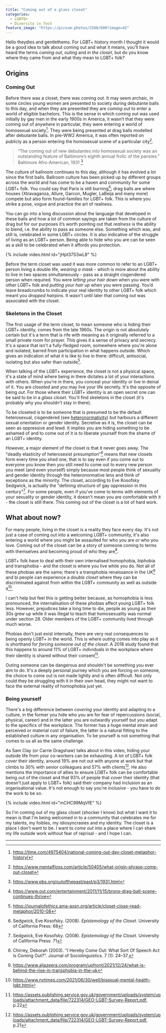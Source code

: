 ```yaml
---
title: "Coming out of a glass closet"
categories:
  - LGBTQ+
  - Diversity in Tech
feature_image: "https://picsum.photos/2560/600?image=42"
---
```


Hello theydies and gentlethems. For LGBT+ history month I thought it would be a good idea to talk about coming out and what it means, you’ll have heard the terms *coming out*, *outing* and *in the closet*, but do you know where they came from and what they mean to LGBT+ folk?

<!-- more -->

## Origins
### Coming Out
Before there was a closet, there was coming out. It may seem archaic, in some circles young women are presented to society during debutante balls to this day, and when they are presented they are *coming out* to enter a world of eligible bachelors. This is the sense in which coming out was used initially by gay men in the early 1900s in America, it wasn’t that they were coming out of anywhere in particular, they were entering a world of homosexual society[^2]. They were being presented at drag balls modelled after debutante balls. In pre-WW2 America, it was often reported on publicly as a person entering the homosexual scene of a particular city[^1].
> “The coming out of new debutantes into homosexual society was an outstanding feature of Baltimore’s eighth annual frolic of the pansies.” Baltimore Afro-American, 1931 [^11]

The culture of ballroom continues to this day, although it has evolved a lot since the first balls. Ballroom culture has been picked up by different groups across the world and has come to be a haven and community for some LGBT+ folk. You could say that Paris is still burning[^3]; drag balls are where houses (Xtravaganza, Allure, Garcon, Mugler, LaBeija and many more) compete but also form found-families for LGBT+ folk. This is where you strike a pose, vogue and practice the art of realness.

You can go into a long discussion about the language that developed in these balls and how a lot of common sayings are taken from the culture of drag but for our purposes it’s worth pointing out that *realness* is the ability to blend, i.e. the ability to pass as someone else. Something which was, and still is, celebrated in some LGBT+ circles. It is also indicative of the struggle of living as an LGBT+ person. Being able to hide who you are can be seen as a skill to be celebrated when it affords you protection.

{% include video.html id="jHpt37S3wL8" %}

Before the term closet was used it was more common to refer to an LGBT+ person living a double life, *wearing a mask* - which is more about the ability to live in two spaces simultaneously - pass as a straight cisgendered person when required. You were *letting your hair down* when you were with other LGBT+ folk and *putting your hair up* when you were passing. You’d leave breadcrumbs to indicate your real identity to other LGBT+ folk which meant you *dropped hairpins*. It wasn't until later that coming out was associated with the closet.

### Skeletons in the Closet
The first usage of the term closet, to mean someone who is hiding their LGBT+ identity, comes from the late 1960s. The origin is not absolutely certain but it's a term that is rife with meaning as it originally referred to a small private room for prayer. This gives it a sense of privacy and secrecy. It's a space that isn't a fully-fledged room, somewhere where you're alone and isolated, barred from participation in what happens outside. Which gives an indication of what it is like to live in there: difficult, antisocial, isolating but also safer than outside[^4].

When talking of the LGBT+ experience, the closet is not a physical space, it's a state of mind where being in there dictates a lot of your interactions with others. When you're in there, you conceal your identity or live in denial of it. You are *closeted* and you may live your life secretly. It's the opposite of being *out*. For those where their LGBT+ identity is an open secret one can be said to be in a *glass closet*. You'll find skeletons in the closet (it's probably why you shouldn't stay in there).

To be closeted is to be someone that is presumed to be the default heterosexual, cisgendered (see [heteronormativity](https://www.eldis.org/keyissues/heteronormativity)) but harbours a different sexual orientation or gender identity. Secretive as it is, the closet can be seen as oppressive and lewd. It implies you are hiding something to be ashamed of and to come out of it is to liberate yourself from the shame of an LGBT+ identity. 

However, a major element of the closet is that it never goes away. The "deadly elasticity of heterosexist presumption"[^12] means that new closets form every time you shed one, that is to say even if you come out to everyone you know then you still need to come out to every new person you meet (and even yourself) simply because most people think of sexuality and gender identity through the heteronormative lens and think of exceptions as the minority. The closet, according to Eve Kosofsky Sedgwick, is actually the "defining structure of gay oppression in this century"[^13]. For some people, even if you've come to terms with elements of your sexuality or gender identity, it doesn't mean you are comfortable with it - the closet is still there. This coming out of the closet is a lot of hard work.

## What about now?
For many people, living in the closet is a reality they face every day. It's not just a case of coming out into a welcoming LGBT+ community, it's also entering a world where you might be assaulted for who you are or who you love. Coming out of the closet can be a story of someone coming to terms with themselves and becoming proud of who they are[^5].

LGBT+ folk have to deal with their own internalised homophobia, biphobia and transphobia - and the closet is where you live while you do. Not all of these phobias are the same; there's a transphobia renaissance in the UK[^7] and bi people can experience a *double closet* where they can be discriminated against from within the LGBT+ community as well as outside it[^8]. 

I can't help but feel this is getting better because, as homophobia is less pronounced, the internalisation of these phobias affect young LGBT+ folk less. However, prejudices take a long time to die, people as young as their 30s grew up while it was illegal to teach that homosexuality was normal under section 28. Older members of the LGBT+ community lived through much worse.

Phobias don't just exist internally, there are very real consequences to being openly LGBT+ in the world. This is where *outing* comes into play as it is shorthand for *forcing someone out of the closet*. A 2018 study found that this happens to around 11% of LGBT+ individuals in the workplace where their identity is shared without their consent[^9].

Outing someone can be dangerous and shouldn't be something you ever aim to do. It's a deeply personal journey which you are forcing on someone, the choice to come out is not made lightly and is often difficult. Not only could they be struggling with it in their own head, they might not want to face the external reality of homophobia just yet.
### Being yourself
There's a big difference between *covering* your identity and adapting to a culture, in the former you hide who you are for fear of repercussions (social, physical, career) and in the latter you are outwardly yourself but you adapt to the specifics of the workplace. The former has a huge mental strain and perceived or material cost of failure, the latter is a natural fitting to the established culture in any organisation. To be yourself is not something that comes to us all as the same challenge.

As Sam Clay (or Carrie Dragshaw) talks about in this video, hiding your outside life from your co-workers can be exhausting. A lot of LGBT+ folk *cover* their identity, around 19% are not out with anyone at work but that climbs to 30% with senior colleagues and 57% with clients[^10]. He also mentions the importance of allies to ensure LGBT+ folk can be comfortable being out of the closet and that 93% of people that *cover* their identity (that doesn't just apply to LGBT+ folk) said their company had inclusion as an organisational value. It's not enough to say you're inclusive - you have to do the work to be so.

{% include video.html id="mCHC99MqVfE" %}

So I'm coming out of my glass closet (shocker I know) but what I want it to mean is that I'm being welcomed in to a community that celebrates me for my talents, my foibles, my idiosyncrasies and my identity. The closet is a place I don't want to be. I want to *come out* into a place where I can share my life outside work without fear of reprisal - and I hope I can.

---

[^1]: https://www.mentalfloss.com/article/50405/what-origin-phrase-come-out-closet
[^2]: https://time.com/4975404/national-coming-out-day-closet-metaphor-history/ 
[^3]: https://www.out.com/entertainment/2011/11/15/bronx-drag-ball-scene-continues-thrive
[^4]: https://journalofethics.ama-assn.org/article/closet-close-read-metaphor/2010-08
[^5]: Chirrey, Deborah (2003). "I Hereby Come Out: What Sort Of Speech Act Is Coming Out?". Journal of Sociolinguistics. 7 (1): 24–37.
[^6]: Cass, V. (1979). Homosexual identity formation: A theoretical model. Journal of Homosexuality, 4 (3), 219-235.
[^7]: https://www.aljazeera.com/program/upfront/2021/12/24/what-is-behind-the-rise-in-transphobia-in-the-uk
[^8]: https://www.nytimes.com/2021/06/30/well/bisexual-mental-health-lgbt.html
[^9]: https://assets.publishing.service.gov.uk/government/uploads/system/uploads/attachment_data/file/722314/GEO-LGBT-Survey-Report.pdf, p.22
[^10]: https://assets.publishing.service.gov.uk/government/uploads/system/uploads/attachment_data/file/722314/GEO-LGBT-Survey-Report.pdf, p.21
[^11]: https://www.pbs.org/outofthepast/past/p3/1931.html
[^12]: Sedgwick, Eve Kosofsky. (2008). *Epistemology of the Closet*. University of California Press: 68
[^13]: Sedgwick, Eve Kosofsky. (2008). *Epistemology of the Closet*. University of California Press: 71